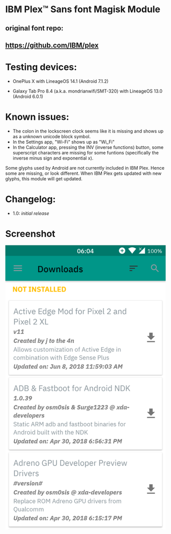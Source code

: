 # IBM Plex™ Sans font Magisk Module
## original font repo:
## https://github.com/IBM/plex

# Testing devices:
* OnePlus X with LineageOS 14.1 (Android 7.1.2)

* Galaxy Tab Pro 8.4 (a.k.a. mondrianwifi/SMT-320) with LineageOS 13.0 (Android 6.0.1)

# Known issues:
* The colon in the lockscreen clock seems like it is missing and shows up as a unknown unicode block symbol.
* In the Settings app, "Wi-Fi" shows up as "Wi_Fi"
* In the Calculator app, pressing the INV (inverse functions) button, some superscript characters are missing for some funtions (specifically the inverse minus sign and exponential x).

Some glyphs used by Android are not currently included in IBM Plex. Hence some are missing, or look different.
When IBM Plex gets updated with new glyphs, this module will get updated.


# Changelog:
* 1.0: *initial release*

# Screenshot
<img src="Screenshot.png">
